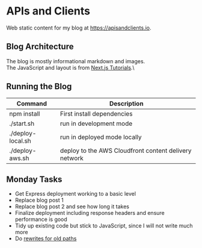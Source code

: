 # APIs and Clients

Web static content for my blog at https://apisandclients.io.

## Blog Architecture

The blog is mostly informational markdown and images.\
The JavaScript and layout is from [Next.js Tutorials](https://nextjs.org/learn-pages-router/basics/data-fetching/blog-data).\

## Running the Blog

| Command | Description |
| ------- | ----------- |
| npm install | First install dependencies |
| ./start.sh | run in development mode |
| ./deploy-local.sh | run in deployed mode locally |
| ./deploy-aws.sh | deploy to the AWS Cloudfront content delivery network |

## Monday Tasks

- Get Express deployment working to a basic level
- Replace blog post 1
- Replace blog post 2 and see how long it takes
- Finalize deployment including response headers and ensure performance is good
- Tidy up existing code but stick to JavaScript, since I will not write much more
- Do [rewrites for old paths](https://nextjs.org/docs/pages/api-reference/next-config-js/rewrites)
